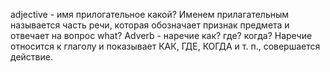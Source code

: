 adjective - имя прилогательное 
    какой?
    Именем прилагательным называется часть речи, которая обозначает признак предмета и отвечает на вопрос what?
Adverb - наречие 
    как? где? когда?
    Наречие относится к глаголу и показывает КАК, ГДЕ, КОГДА и т. п., совершается действие. 